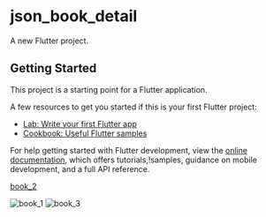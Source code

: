 # json_book_detail

A new Flutter project.

## Getting Started

This project is a starting point for a Flutter application.

A few resources to get you started if this is your first Flutter project:

- [Lab: Write your first Flutter app](https://docs.flutter.dev/get-started/codelab)
- [Cookbook: Useful Flutter samples](https://docs.flutter.dev/cookbook)

For help getting started with Flutter development, view the
[online documentation](https://docs.flutter.dev/), which offers tutorials,!samples, guidance on mobile development, and a full API reference.


[book_2](https://user-images.githubusercontent.com/96821119/218263792-50f0d8e4-3426-4fa1-8c7a-e3e044bcd97b.png)


![book_1](https://user-images.githubusercontent.com/96821119/218263787-4fb698a5-8d1a-4efb-a121-3211c222da12.jpeg)
![book_3](https://user-images.githubusercontent.com/96821119/218263795-f5b8c920-599e-408f-8f49-9ffe5ba0e84b.jpeg)
